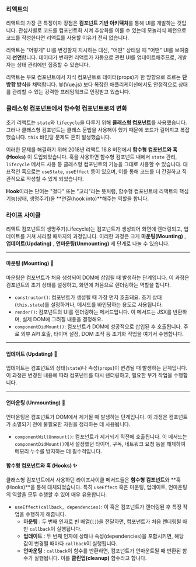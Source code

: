 ### 리액트의

리액트의 가장 큰 특징이자 장점은 **컴포넌트 기반 아키텍처**를 통해 UI를 개발하는 것입니다. 관심사별로 코드를 컴포넌트화 시켜 추상화를 이룰 수 있는데 모놀리식 패턴으로 코드를 작성한다면 리액트를 사용할 이유가 전혀 없습니다.

리액트는 "어떻게" UI를 변경할지 지시하는 대신, "어떤" 상태일 때 "어떤" UI를 보여줄지 **선언**합니다. 데이터가 변하면 리액트가 자동으로 관련 UI를 업데이트해주므로, 개발자는 상태 관리에만 집중할 수 있습니다.

리액트는 부모 컴포넌트에서 자식 컴포넌트로 데이터(props)가 한 방향으로 흐르는 **단방향 방식**을 채택합니다. 뷰(Vue.js) 보다 복잡한 애플리케이션에서도 안정적으로 상태를 관리할 수 있는 강력한 프레임워크로 인정받고 있습니다.

### 클래스형 컴포넌트에서 함수형 컴포넌트로의 변화

초기 리액트는 `state`와 `lifecycle`을 다루기 위해 **클래스형 컴포넌트**를 사용했습니다. 그러나 클래스형 컴포넌트는 클래스 문법을 사용해야 했기 때문에 코드가 길어지고 복잡했습니다. `this` 바인딩 문제도 흔히 발생했습니다.

이러한 문제를 해결하기 위해 2018년 리액트 16.8 버전에서 **함수형 컴포넌트와 훅(Hooks)** 이 도입되었습니다. 훅을 사용하면 함수형 컴포넌트 내에서 `state` 관리, `lifecycle` 메서드 사용 등 클래스형 컴포넌트의 기능을 그대로 사용할 수 있습니다. 대표적인 훅으로는 `useState`, `useEffect` 등이 있으며, 이를 통해 코드를 더 간결하고 직관적으로 작성할 수 있게 되었습니다.

**Hook**이라는 단어는 "걸다" 또는 "고리"라는 뜻처럼, 함수형 컴포넌트에 리액트의 핵심 기능(상태, 생명주기)을 **연결(hook into)**해주는 역할을 합니다.

### 라이프 사이클

리액트 컴포넌트의 생명주기(Lifecycle)는 컴포넌트가 생성되어 화면에 렌더링되고, 업데이트를 거쳐 사라질 때까지의 과정입니다. 이러한 과정은 크게 **마운팅(Mounting)** , **업데이트(Updating)** , **언마운팅(Unmounting)** 세 단계로 나눌 수 있습니다.

---

#### **마운팅 (Mounting) 🚀**

마운팅은 컴포넌트가 처음 생성되어 DOM에 삽입될 때 발생하는 단계입니다. 이 과정은 컴포넌트의 초기 상태를 설정하고, 화면에 처음으로 렌더링하는 역할을 합니다.

- `constructor()`: 컴포넌트가 생성될 때 가장 먼저 호출돼요. 초기 상태(`this.state`)를 설정하거나, 메서드를 바인딩하는 용도로 사용됩니다.
- `render()`: 컴포넌트의 UI를 렌더링하는 메서드입니다. 이 메서드는 JSX를 반환하며, 실제 DOM에 그려질 내용을 결정해요.
- `componentDidMount()`: 컴포넌트가 DOM에 성공적으로 삽입된 후 호출됩니다. 주로 외부 API 호출, 타이머 설정, DOM 조작 등 초기화 작업을 여기서 수행합니다.

---

#### **업데이트 (Updating) 🔄**

업데이트는 컴포넌트의 상태(`state`)나 속성(`props`)이 변경될 때 발생하는 단계입니다. 이 과정은 변경된 내용에 따라 컴포넌트를 다시 렌더링하고, 필요한 부가 작업을 수행합니다.

---

#### **언마운팅 (Unmounting) 🚪**

언마운팅은 컴포넌트가 DOM에서 제거될 때 발생하는 단계입니다. 이 과정은 컴포넌트가 소멸되기 전에 불필요한 자원을 정리하는 데 사용됩니다.

- `componentWillUnmount()`: 컴포넌트가 제거되기 직전에 호출됩니다. 이 메서드는 `componentDidMount()`에서 설정했던 타이머, 구독, 네트워크 요청 등을 해제하여 메모리 누수를 방지하는 데 필수적입니다.

#### **함수형 컴포넌트와 훅 (Hooks) ✨**

클래스형 컴포넌트에서 사용하던 라이프사이클 메서드들은 **함수형 컴포넌트**와 **훅(Hooks)**을 통해 대체되었습니다. 특히 `useEffect` 훅은 마운팅, 업데이트, 언마운팅의 역할을 모두 수행할 수 있어 매우 유용합니다.

- `useEffect(callback, dependencies)`: 이 훅은 컴포넌트가 렌더링된 후 특정 작업을 수행하게 해줍니다.
  - **마운팅** : 두 번째 인자로 빈 배열(`[]`)을 전달하면, 컴포넌트가 처음 렌더링될 때만 `callback`이 실행됩니다.
  - **업데이트** : 두 번째 인자에 상태나 속성(dependencies)을 포함시키면, 해당 값이 변경될 때마다 `callback`이 실행됩니다.
  - **언마운팅** : `callback`이 함수를 반환하면, 컴포넌트가 언마운트될 때 반환된 함수가 실행됩니다. 이를 **클린업(cleanup)** 함수라고 합니다.
